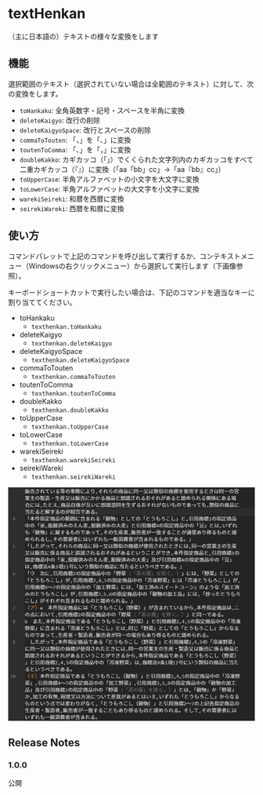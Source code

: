 # textHenkan
（主に日本語の）テキストの様々な変換をします

## 機能
選択範囲のテキスト（選択されていない場合は全範囲のテキスト）に対して、次の変換をします。
- `toHankaku`: 全角英数字・記号・スペースを半角に変換
- `deleteKaigyo`: 改行の削除
- `deleteKaigyoSpace`: 改行とスペースの削除
- `commaToTouten`: 「，」を「、」に変換
- `toutenToComma`: 「、」を「，」に変換
- `doubleKakko`: カギカッコ（「」）でくくられた文字列内のカギカッコをすべて二重カギカッコ（『』）に変換（「aa「bb」cc」→「aa『bb』cc」）
- `toUpperCase`: 半角アルファベットの小文字を大文字に変換
- `toLowerCase`: 半角アルファベットの大文字を小文字に変換
- `warekiSeireki`: 和暦を西暦に変換
- `seirekiWareki`: 西暦を和暦に変換

## 使い方
コマンドパレットで上記のコマンドを呼び出して実行するか、コンテキストメニュー（Windowsの右クリックメニュー）から選択して実行します（下画像参照）。

キーボードショートカットで実行したい場合は、下記のコマンドを適当なキーに割り当ててください。

- toHankaku
	- `texthenkan.toHankaku`
- deleteKaigyo
	- `texthenkan.deleteKaigyo`
- deleteKaigyoSpace
	- `texthenkan.deleteKaigyoSpace`
- commaToTouten
	- `texthenkan.commaToTouten`
- toutenToComma
	- `texthenkan.toutenToComma`
- doubleKakko
	- `texthenkan.doubleKakko`
- toUpperCase
	- `texthenkan.toUpperCase`
- toLowerCase
	- `texthenkan.toLowerCase`
- warekiSeireki
	- `texthenkan.warekiSeireki`
- seirekiWareki
	- `texthenkan.seirekiWareki`

![](./gif/doublekakko.gif)

## Release Notes

### 1.0.0

公開
